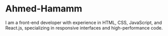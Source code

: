 # Ahmed-Hamamm

I am a front-end developer with experience in HTML, CSS, JavaScript, and React.js, specializing in responsive interfaces and high-performance code.
